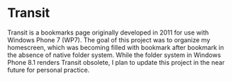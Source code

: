 Transit
=======

Transit is a bookmarks page originally developed in 2011 for use with Windows Phone 7 (WP7). The goal of this project was to organize my homescreen, which was becoming filled with bookmark after bookmark in the absence of native folder system. While the folder system in Windows Phone 8.1 renders Transit obsolete, I plan to update this project in the near future for personal practice. 